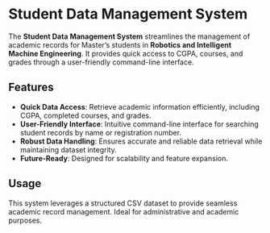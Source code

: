 # Student Data Management System

The **Student Data Management System** streamlines the management of academic records for Master’s students in **Robotics and Intelligent Machine Engineering**. It provides quick access to CGPA, courses, and grades through a user-friendly command-line interface.

## Features
- **Quick Data Access**: Retrieve academic information efficiently, including CGPA, completed courses, and grades.
- **User-Friendly Interface**: Intuitive command-line interface for searching student records by name or registration number.
- **Robust Data Handling**: Ensures accurate and reliable data retrieval while maintaining dataset integrity.
- **Future-Ready**: Designed for scalability and feature expansion.

## Usage
This system leverages a structured CSV dataset to provide seamless academic record management. Ideal for administrative and academic purposes.

